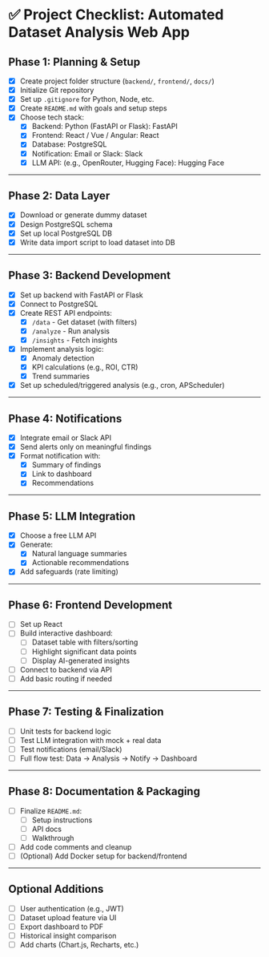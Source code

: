 # ✅ Project Checklist: Automated Dataset Analysis Web App

## Phase 1: Planning & Setup

- [x] Create project folder structure (`backend/`, `frontend/`, `docs/`)
- [x] Initialize Git repository
- [x] Set up `.gitignore` for Python, Node, etc.
- [x] Create `README.md` with goals and setup steps
- [x] Choose tech stack:
  - [x] Backend: Python (FastAPI or Flask): FastAPI
  - [x] Frontend: React / Vue / Angular: React
  - [x] Database: PostgreSQL
  - [x] Notification: Email or Slack: Slack
  - [x] LLM API: (e.g., OpenRouter, Hugging Face): Hugging Face

---

## Phase 2: Data Layer

- [x] Download or generate dummy dataset
- [x] Design PostgreSQL schema
- [x] Set up local PostgreSQL DB
- [x] Write data import script to load dataset into DB

---

## Phase 3: Backend Development

- [x] Set up backend with FastAPI or Flask
- [x] Connect to PostgreSQL
- [x] Create REST API endpoints:
  - [x] `/data` - Get dataset (with filters)
  - [x] `/analyze` - Run analysis
  - [x] `/insights` - Fetch insights
- [x] Implement analysis logic:
  - [x] Anomaly detection
  - [x] KPI calculations (e.g., ROI, CTR)
  - [x] Trend summaries
- [x] Set up scheduled/triggered analysis (e.g., cron, APScheduler)

---

## Phase 4: Notifications

- [x] Integrate email or Slack API
- [x] Send alerts only on meaningful findings
- [x] Format notification with:
  - [x] Summary of findings
  - [x] Link to dashboard
  - [x] Recommendations

---

## Phase 5: LLM Integration

- [x] Choose a free LLM API
- [x] Generate:
  - [x] Natural language summaries
  - [x] Actionable recommendations
- [x] Add safeguards (rate limiting)

---

## Phase 6: Frontend Development

- [ ] Set up React
- [ ] Build interactive dashboard:
  - [ ] Dataset table with filters/sorting
  - [ ] Highlight significant data points
  - [ ] Display AI-generated insights
- [ ] Connect to backend via API
- [ ] Add basic routing if needed

---

## Phase 7: Testing & Finalization

- [ ] Unit tests for backend logic
- [ ] Test LLM integration with mock + real data
- [ ] Test notifications (email/Slack)
- [ ] Full flow test: Data → Analysis → Notify → Dashboard

---

## Phase 8: Documentation & Packaging

- [ ] Finalize `README.md`:
  - [ ] Setup instructions
  - [ ] API docs
  - [ ] Walkthrough
- [ ] Add code comments and cleanup
- [ ] (Optional) Add Docker setup for backend/frontend

---

## Optional Additions

- [ ] User authentication (e.g., JWT)
- [ ] Dataset upload feature via UI
- [ ] Export dashboard to PDF
- [ ] Historical insight comparison
- [ ] Add charts (Chart.js, Recharts, etc.)
